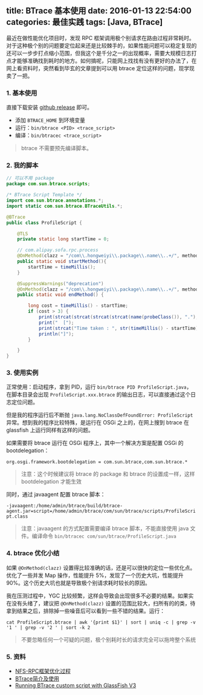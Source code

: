 title: BTrace 基本使用
date: 2016-01-13 22:54:00
categories: 最佳实践
tags: [Java, BTrace]
---

最近在做性能优化项目时，发现 RPC 框架调用极个别请求在路由过程非常耗时。对于这种极个别的问题要定位起来还是比较棘手的，如果性能问题可以稳定复现的还可以一步步打点缩小范围，但我这个是千分之一的出现概率，需要大规模日志打点才能够准确找到耗时的地方。如何搞呢，只能网上找找有没有更好的办法了，在网上看资料时，突然看到毕玄的文章提到可以用 btrace 定位这样的问题，现学现卖了一把。

<!--more-->

### 1. 基本使用

直接下载安装 [github release](https://github.com/jbachorik/btrace/releases/tag/v1.3.4) 即可。

* 添加 `BTRACE_HOME` 到环境变量
* 运行：`bin/btrace <PID> <trace_script>`
* 编译：`bin/btracec <trace_script>`

> btrace 不需要预先编译脚本。


### 2. 我的脚本


``` java
// 可以不用 package
package com.sun.btrace.scripts;

/* BTrace Script Template */
import com.sun.btrace.annotations.*;
import static com.sun.btrace.BTraceUtils.*;

@BTrace
public class ProfileScript {

    @TLS
    private static long startTime = 0;

    // com.alipay.sofa.rpc.process
    @OnMethod(clazz = "/com\\.hongweiyi\\.package\\.name\\..+/", method = "/.+/")
    public static void startMethod(){
        startTime = timeMillis();
    }

    @SuppressWarnings("deprecation")
    @OnMethod(clazz = "/com\\.hongweiyi\\.package\\.name\\..+/", method = "/.+/", location = @Location(Kind.RETURN))
    public static void endMethod() {

        long cost = timeMillis() - startTime;
        if (cost > 3) {
            print(strcat(strcat(strcat(strcat(name(probeClass()), "."), probeMethod()), ":"), str(probeLine())));
            print("  [");
            print(strcat("Time taken : ", str(timeMillis() - startTime)));
            println("]");
        }

    }
}
```

### 3. 使用实例

正常使用：启动程序，拿到 PID，运行 `bin/btrace PID ProfileScript.java`，在脚本目录会出现 `ProfileScript.xxx.btrace` 的输出日志，可以直接通过这个日志定位问题。

但是我的程序运行后不断抛 `java.lang.NoClassDefFoundError: ProfileScript` 异常。想到我的程序比较特殊，是运行在 OSGi 之上的，在网上搜到 btrace 在 glassfish 上运行同样有这样的问题。

如果需要将 btrace 运行在 OSGi 程序上，其中一个解决方案是配置 OSGi 的 bootdelegation：

`org.osgi.framework.bootdelegation = com.sun.btrace,com.sun.btrace.*`

> 注意：这个时候建议将 btrace 的 package 和 btrace 的设置成一样，这样 bootdelegation 才能生效

同时，通过 javaagent 配置 btrace 脚本：

`-javaagent:/home/admin/btrace/build/btrace-agent.jar=script=/home/admin/btrace/com/sun/btrace/scripts/ProfileScript.class`

> 注意：javaagent 的方式配置需要编译 btrace 脚本，不能直接使用 java 文件。编译命令 `bin/btracec com/sun/btrace/ProfileScript.java`

### 4. btrace 优化小结

如果 `@OnMethod(clazz)` 设置得比较准确的话，还是可以很快的定位一些优化点。优化了一些并发 Map 操作，性能提升 5%，发现了一个历史大坑，性能提升 90%。这个历史大坑也就是导致极个别请求耗时较长的原因。

我在压测过程中，YGC 比较频繁，这样会导致会出现很多不必要的结果。如果实在没有头绪了，建议把 `@OnMethod(clazz)` 设置的范围比较大，扫所有的的类，待拿到结果之后，排除掉一些噪音后可以看到一些不错的结果。运行：

`cat ProfileScript.btrace | awk '{print $1}' | sort | uniq -c | grep -v '1 ' | grep -v '2 ' | sort -k 2`

> 不要忽略任何一个可疑的问题，极个别耗时长的请求完全可以拖垮整个系统

### 5. 资料

* [NFS-RPC框架优化过程](http://bluedavy.me/?p=334)
* [BTrace简介及使用](http://blog.csdn.net/wildandfly/article/details/21107661)
* [Running BTrace custom script with GlassFish V3](https://blogs.oracle.com/nishigaya/entry/btrace_with_glassfish_v3)
